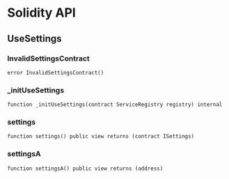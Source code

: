 # Solidity API

## UseSettings

### InvalidSettingsContract

```solidity
error InvalidSettingsContract()
```

### _initUseSettings

```solidity
function _initUseSettings(contract ServiceRegistry registry) internal
```

### settings

```solidity
function settings() public view returns (contract ISettings)
```

### settingsA

```solidity
function settingsA() public view returns (address)
```

